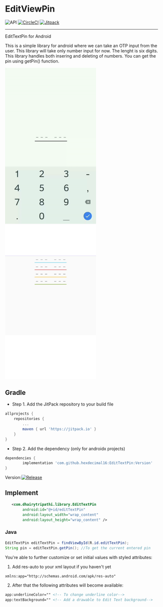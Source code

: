 # EditViewPin

![API](https://img.shields.io/badge/API-23%2B-blue.svg?style=flat)  [![CircleCI](https://circleci.com/gh/hexdecimal16/EditTextPin/tree/master.svg?style=svg)](https://circleci.com/gh/https://github.com/hexdecimal16/EditTextPin/tree/master) [![Jitpack](https://jitpack.io/v/hexdecimal16/EditTextPin.svg)](https://jitpack.io/#hexdecimal16/EditTextPin/0.1.0)

---

EditTextPin for Android

This is a  simple library for android where we can take an OTP input from the user. This library will take only number input for now. The lenght is six digits. This library handles both insering and deleting of numbers. You can get the pin using getPin() function.

[<img src="media/demo.gif" width="300" />]()[<img src="media/demo1.png" width="300" />]()

## Gradle

* Step 1. Add the JitPack repository to your build file

```gradle
allprojects {
    repositories {
        ...
        maven { url 'https://jitpack.io' }
    }
}
```

* Step 2. Add the dependency (only for androidx projects)

```gradle
dependencies {
        implementation 'com.github.hexdecimal16:EditTextPin:Version'
}
```
Version:[![Release](https://jitpack.io/v/hexdecimal16/EditTextPin.svg?style=flat-square)]()
## Implement

```XML
   <com.dhairytripathi.library.EditTextPin
        android:id="@+id/editTextPin"
        android:layout_width="wrap_content"
        android:layout_height="wrap_content" />
```

### Java

```Java
EditTextPin editTextPin = findViewById(R.id.editTextPin);
String pin = editTextPin.getPin(); //To get the current entered pin
```
You're able to further customize or set initial values with styled attributes:

1) Add res-auto to your xml layout if you haven't yet

```XML
xmlns:app="http://schemas.android.com/apk/res-auto"
```

2) After that the following attributes will become available:

```XML
app:underlineColor="" <!-- To change underline color-->
app:textBackground="" <!-- Add a drawable to Edit Text background-->
```

